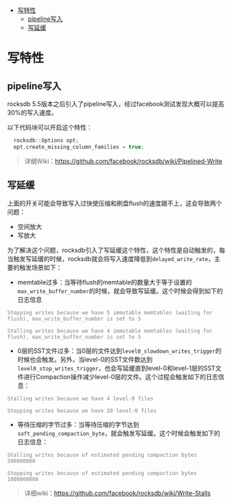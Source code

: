 - [写特性](#写特性)
  - [pipeline写入](#pipeline写入)
  - [写延缓](#写延缓)

# 写特性
## pipeline写入
rocksdb 5.5版本之后引入了pipeline写入，经过facebook测试发现大概可以提高30%的写入速度。

以下代码块可以开启这个特性：
```cpp
  rocksdb::Options opt;
  opt.create_missing_column_families = true;
```
>详细Wiki：https://github.com/facebook/rocksdb/wiki/Pipelined-Write

## 写延缓
上面的开关可能会导致写入过快使压缩和刷盘flush的速度跟不上，这会导致两个问题：
* 空间放大
* 写放大

为了解决这个问题，rocksdb引入了写延缓这个特性，这个特性是自动触发的，每当触发写延缓的时候，rocksdb就会将写入速度降低到`delayed_write_rate`，主要的触发场景如下：
* memtable过多：当等待flush的memtable的数量大于等于设置的`max_write_buffer_number`的时候，就会导致写延缓。这个时候会得到如下的日志信息
<font color=grey>

    Stopping writes because we have 5 immutable memtables (waiting for flush), max_write_buffer_number is set to 5

    Stalling writes because we have 4 immutable memtables (waiting for flush), max_write_buffer_number is set to 5
</font>

* 0层的SST文件过多：当0层的文件达到`level0_slowdown_writes_trigger`的时候也会触发。另外，当level-0的SST文件数达到`level0_stop_writes_trigger`，也会写延缓直到level-0和level-1层的SST文件进行Compaction操作减少level-0层的文件。这个过程会触发如下的日志信息：
<font color=grey>

    Stalling writes because we have 4 level-0 files

    Stopping writes because we have 20 level-0 files
</font>

* 等待压缩的字节过多：当等待压缩的字节达到
`soft_pending_compaction_byte`，就会触发写延缓。这个时候会触发如下的日志信息：
<font color=grey>

    Stalling writes because of estimated pending compaction bytes 500000000

    Stopping writes because of estimated pending compaction bytes 1000000000
</font>

>详细wiki：https://github.com/facebook/rocksdb/wiki/Write-Stalls